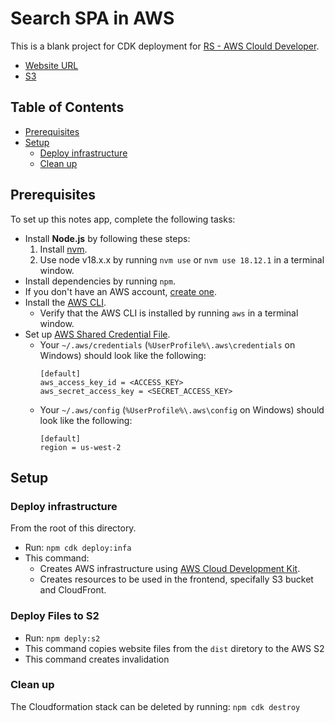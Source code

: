 # Search SPA in AWS
This is a blank project for CDK deployment for [RS - AWS Clould Developer](https://github.com/rolling-scopes-school/aws/tree/main/aws-developer/02_serving_spa).


- [Website URL](https://dgtp5jga6qb5w.cloudfront.net)
- [S3](https://websitebucket-984942.s3.ap-southeast-2.amazonaws.com/)

## Table of Contents

- [Prerequisites](#prerequisites)
- [Setup](#setup)
  - [Deploy infrastructure](#deploy-infrastructure)
  - [Clean up](#clean-up)

## Prerequisites
 To set up this notes app, complete the following tasks:

- Install **Node.js** by following these steps:
  1. Install [nvm](https://github.com/nvm-sh/nvm#installation-and-update).
  1. Use node v18.x.x by running `nvm use` or `nvm use 18.12.1` in a terminal window.
- Install dependencies by running `npm`.
- If you don't have an AWS account, [create one](https://aws.amazon.com/premiumsupport/knowledge-center/create-and-activate-aws-account/).
- Install the [AWS CLI](https://aws.amazon.com/cli/).
  - Verify that the AWS CLI is installed by running `aws` in a terminal window.
- Set up [AWS Shared Credential File](https://docs.aws.amazon.com/cli/latest/userguide/cli-configure-files.html).
  - Your `~/.aws/credentials` (`%UserProfile%\.aws\credentials` on Windows) should look like the following:
    ```
    [default]
    aws_access_key_id = <ACCESS_KEY>
    aws_secret_access_key = <SECRET_ACCESS_KEY>
    ```
  - Your `~/.aws/config` (`%UserProfile%\.aws\config` on Windows) should look like the following:
    ```
    [default]
    region = us-west-2
    ``` 

## Setup

### Deploy infrastructure
From the root of this directory.

- Run: `npm cdk deploy:infa`
- This command:
  - Creates AWS infrastructure using [AWS Cloud Development Kit](https://aws.amazon.com/cdk/).
  - Creates resources to be used in the frontend, specifally S3 bucket and CloudFront.

### Deploy Files to S2

- Run: `npm deply:s2`
- This command copies website files from the `dist` diretory to the AWS S2
- This command creates invalidation

### Clean up

The Cloudformation stack can be deleted by running: `npm cdk destroy`